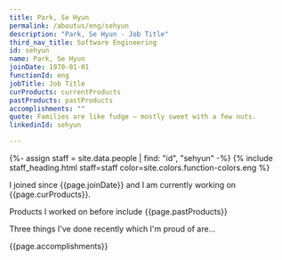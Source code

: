 ```yaml
---
title: Park, Se Hyun
permalink: /aboutus/eng/sehyun
description: "Park, Se Hyun - Job Title"
third_nav_title: Software Engineering
id: sehyun
name: Park, Se Hyun
joinDate: 1970-01-01
functionId: eng
jobTitle: Job Title
curProducts: currentProducts
pastProducts: pastProducts
accomplishments: ""
quote: Families are like fudge – mostly sweet with a few nuts.
linkedinId: sehyun

---
```


{%- assign staff = site.data.people | find: "id", "sehyun" -%}
{% include staff_heading.html staff=staff color=site.colors.function-colors.eng %}

<p>I joined since {{page.joinDate}} and I am currently working on {{page.curProducts}}.</p>

<p>Products I worked on before include {{page.pastProducts}}</p>

<p>Three things I've done recently which I'm proud of are...</p>
{{page.accomplishments}}
